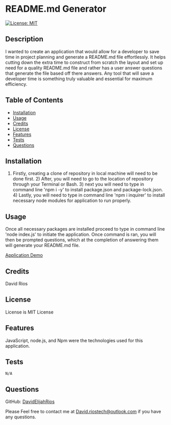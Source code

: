
  # README.md Generator 


[![License: MIT](https://img.shields.io/badge/License-MIT-yellow.svg)](https://opensource.org/licenses/MIT)


  ## Description

  
   I wanted to create an application that would allow for a developer to save time in project planning and generate a README.md file effortlessly.
   It helps cutting down the extra time to construct from scratch the layout and set up need for a quality README.md file and rather has a user answer questions that generate the file based off there answers. Any tool that will save a developer time is something truly valuable and essential for maximum efficiency.



  ## Table of Contents
  
  - [Installation](#installation)
  - [Usage](#usage)
  - [Credits](#credits)
  - [License](#license)
  - [Features](#features)
  - [Tests](#tests)
  - [Questions](questions)


  
  ## Installation
  

  1) Firstly, creating a clone of repository in local machine will need to be done first. 2) After, you will need to go to the location of repository through your Terminal or Bash. 3) next you will need to type in command line 'npm i -y' to install package.json and package-lock.json. 4) Lastly, you will need to type in command line 'npm i inquirer' to install necessary node modules for application to run properly.
  



  ## Usage
  

  Once all necessary packages are installed proceed to type in command line 'node index.js' to initiate the application. Once command is ran, you will then be prompted questions, which at the completion of answering them will generate your README.md file.

  [Application Demo](./Videos%3AImages/Untitled_%20May%2020%2C%202022%2011_15%20PM.gif)




  ## Credits
  

  David Rios
  




 ## License


  License is MIT License


    
    




  ## Features

  
  JavaScript, node.js, and Npm were the technologies used for this application.




  ## Tests


    N/A
    

    
    
  



  ## Questions


  GitHub: [DavidElijahRios](https://github.com/DavidElijahRios)


  Please Feel free to contact me at David.riostech@outlook.com if you have any questions.

  
  